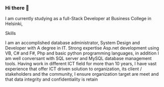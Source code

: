 ### Hi there 👋

<!--
**Jessemwangi/Jessemwangi** is a ✨ _special_ ✨ repository because its `README.md` (this file) appears on your GitHub profile.

Here are some ideas to get you started:

- 🔭 I’m currently working on ...
- 🌱 I’m currently learning ...
- 👯 I’m looking to collaborate on ...
- 🤔 I’m looking for help with ...
- 💬 Ask me about ...
- 📫 How to reach me: ...
- 😄 Pronouns: ...
- ⚡ Fun fact: ...
-->

I am currently studying as a full-Stack Developer at Business College in Helsinki, 

Skills

I am an accomplished database administrator, System Design and Developer with A degree in
IT. Strong expertise Asp.net development using VB, C# and F#, Php and basic python
programming languages, in addition I am well conversant with SQL server and MySQL
database management tools.
Having work in different ICT field for more than 10 years, I have vast experience that offer ICT
driven solution to organization, its client / stakeholders and the community, I ensure
organization target are meet and that data integrity and confidentiality is retain
